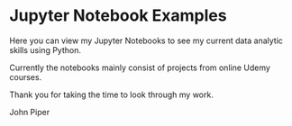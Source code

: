 
<!-- README.md is generated from README.Rmd. Please edit that file -->

# Jupyter Notebook Examples

Here you can view my Jupyter Notebooks to see my current data analytic
skills using Python.

Currently the notebooks mainly consist of projects from online Udemy
courses.

Thank you for taking the time to look through my work.

John Piper
